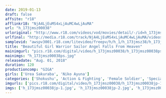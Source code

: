 ```yaml
---
date: 2019-01-13
draft: false
affsite: "r18"
afflinkr18: "NjA4LjEuMS4xLjAuMC4wLjAuMA"
url: "h_173jmsz00038"
urloriginal: "http://www.r18.com/videos/vod/movies/detail/-/id=h_173jmsz00038"
urlfinal: "http://media.r18.com/track/NjA4LjEuMS4xLjAuMC4wLjAuMA/videos/vod/movies/detail/-/id=h_173jmsz00038"
samplevid: "awspv3001.r18.com/litevideo/freepv/h/h_1/h_173jmsz38/h_173jmsz38_dmb_w.mp4"
title: "Beautiful Girl Warrior Sailor Angel Falls From Heaven"
mainimgurl: "pics.r18.com/digital/video/h_173jmsz00038/h_173jmsz00038ps.jpg"
mainimgs: "h_173jmsz00038ps.jpg"
releasedate: "Aug. 01, 2018"
duration: 120
productioncomp: "GIGA"
girls: ['Urea Sakuraba', 'Niko Ayuna']
categories: ['Shokushu', 'Action & Fighting', 'Female Soldier', 'Special Effects']
imgurls: ['pics.r18.com/digital/video/h_173jmsz00038/h_173jmsz00038jp-1.jpg', 'pics.r18.com/digital/video/h_173jmsz00038/h_173jmsz00038jp-2.jpg', 'pics.r18.com/digital/video/h_173jmsz00038/h_173jmsz00038jp-3.jpg', 'pics.r18.com/digital/video/h_173jmsz00038/h_173jmsz00038jp-4.jpg', 'pics.r18.com/digital/video/h_173jmsz00038/h_173jmsz00038jp-5.jpg', 'pics.r18.com/digital/video/h_173jmsz00038/h_173jmsz00038jp-6.jpg', 'pics.r18.com/digital/video/h_173jmsz00038/h_173jmsz00038jp-7.jpg', 'pics.r18.com/digital/video/h_173jmsz00038/h_173jmsz00038jp-8.jpg', 'pics.r18.com/digital/video/h_173jmsz00038/h_173jmsz00038jp-9.jpg', 'pics.r18.com/digital/video/h_173jmsz00038/h_173jmsz00038jp-10.jpg', 'pics.r18.com/digital/video/h_173jmsz00038/h_173jmsz00038jp-11.jpg', 'pics.r18.com/digital/video/h_173jmsz00038/h_173jmsz00038jp-12.jpg', 'pics.r18.com/digital/video/h_173jmsz00038/h_173jmsz00038jp-13.jpg', 'pics.r18.com/digital/video/h_173jmsz00038/h_173jmsz00038jp-14.jpg', 'pics.r18.com/digital/video/h_173jmsz00038/h_173jmsz00038jp-15.jpg', 'pics.r18.com/digital/video/h_173jmsz00038/h_173jmsz00038jp-16.jpg', 'pics.r18.com/digital/video/h_173jmsz00038/h_173jmsz00038jp-17.jpg', 'pics.r18.com/digital/video/h_173jmsz00038/h_173jmsz00038jp-18.jpg', 'pics.r18.com/digital/video/h_173jmsz00038/h_173jmsz00038jp-19.jpg', 'pics.r18.com/digital/video/h_173jmsz00038/h_173jmsz00038jp-20.jpg']
imgs: ['h_173jmsz00038jp-1.jpg', 'h_173jmsz00038jp-2.jpg', 'h_173jmsz00038jp-3.jpg', 'h_173jmsz00038jp-4.jpg', 'h_173jmsz00038jp-5.jpg', 'h_173jmsz00038jp-6.jpg', 'h_173jmsz00038jp-7.jpg', 'h_173jmsz00038jp-8.jpg', 'h_173jmsz00038jp-9.jpg', 'h_173jmsz00038jp-10.jpg', 'h_173jmsz00038jp-11.jpg', 'h_173jmsz00038jp-12.jpg', 'h_173jmsz00038jp-13.jpg', 'h_173jmsz00038jp-14.jpg', 'h_173jmsz00038jp-15.jpg', 'h_173jmsz00038jp-16.jpg', 'h_173jmsz00038jp-17.jpg', 'h_173jmsz00038jp-18.jpg', 'h_173jmsz00038jp-19.jpg', 'h_173jmsz00038jp-20.jpg']
---
```

